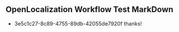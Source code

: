 ## OpenLocalization Workflow Test MarkDown
* 3e5c1c27-8c89-4755-89db-42055de7920f 
thanks!<!--HONumber=Mar16_HO4-->
